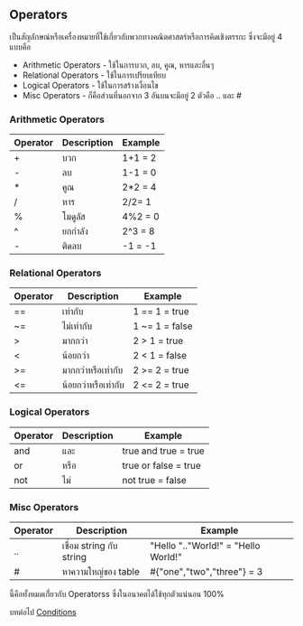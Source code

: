 ## Operators
เป็นสัญลักษณ์หรือเครื่องหมายที่ใช้เกี่ยวกับพวกทางคณิตศาสตร์หรือการคิดเชิงตรรกะ ซึ่งจะมีอยู่ 4 แบบคือ
- Arithmetic Operators - ใช้ในการบวก, ลบ, คูณ, หารและอื่นๆ
- Relational Operators - ใช้ในการเปรียบเทียบ
- Logical Operators - ใช้ในการสร้างเงื่อนไข
- Misc Operators - ก็คือส่วนที่นอกจาก 3 อันบนจะมีอยู่ 2 ตัวคือ .. และ #
### Arithmetic Operators
| Operator | Description | Example |
| --- | --- | --- |
| + | บวก | 1+1 = 2 |
| - | ลบ | 1-1 = 0 |
| * | คูณ | 2*2 = 4 |
| / | หาร | 2/2= 1 |
| % | โมดูลัส | 4%2 = 0 |
| ^ | ยกกำลัง | 2^3 = 8 |
| - | ติดลบ | -1 = -1 |

### Relational Operators
| Operator | Description | Example |
| --- | --- | --- |
| == | เท่ากับ | 1 == 1 = true |
| ~= | ไม่เท่ากับ | 1 ~= 1 = false |
| > | มากกว่า | 2 > 1 = true |
| < | น้อยกว่า | 2 < 1 = false |
| >= | มากกว่าหรือเท่ากับ | 2 >= 2 = true |
| <= | น้อยกว่าหรือเท่ากับ | 2 <= 2 = true |

### Logical Operators
| Operator | Description | Example |
| --- | --- | --- |
| and | และ | true and true = true |
| or | หรือ | true or false = true |
| not | ไม่ | not true = false |

### Misc Operators
| Operator | Description | Example |
| --- | --- | --- |
| .. | เชื่อม string กับ string | "Hello ".."World!" = "Hello World!" |
| # | หาความใหญ่ของ table | #{"one","two","three"} = 3 |

นี้คือทั้งหมดเกี่่ยวกับ Operatorss ซึ่งในอนาคตได้ใช้ทุกตัวแน่นอน 100%

บทต่อไป [Conditions](https://github.com/xN3k0x/Lua-Docs/blob/main/1.6%20Conditions.md)
